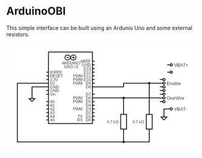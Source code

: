 # ArduinoOBI

This simple interface can be built using an Ardunio Uno and some external resistors. 

![screenshot](../docs/images/arduino-obi.png)